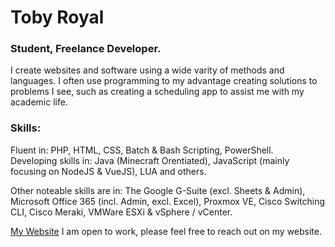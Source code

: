 # Toby Royal

### Student, Freelance Developer.
I create websites and software using a wide varity of methods and languages. I often use programming to my advantage creating solutions to problems I see, such as creating a scheduling app to assist me with my academic life.

### Skills:
Fluent in: PHP, HTML, CSS, Batch & Bash Scripting, PowerShell. <br />
Developing skills in: Java (Minecraft Orentiated), JavaScript (mainly focusing on NodeJS & VueJS), LUA and others.

Other noteable skills are in: The Google G-Suite (excl. Sheets & Admin), Microsoft Office 365 (incl. Admin, excl. Excel), Proxmox VE, Cisco Switching CLI, Cisco Meraki, VMWare ESXi & vSphere / vCenter.

[My Website](https://tobyroyal.codes/)
I am open to work, please feel free to reach out on my website.
